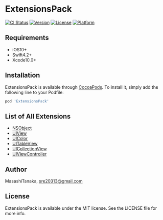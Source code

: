 # ExtensionsPack

[![CI Status](https://img.shields.io/travis/git/ExtensionsPack.svg?style=flat)](https://travis-ci.org/git/ExtensionsPack)
[![Version](https://img.shields.io/cocoapods/v/ExtensionsPack.svg?style=flat)](https://cocoapods.org/pods/ExtensionsPack)
[![License](https://img.shields.io/cocoapods/l/ExtensionsPack.svg?style=flat)](https://cocoapods.org/pods/ExtensionsPack)
[![Platform](https://img.shields.io/cocoapods/p/ExtensionsPack.svg?style=flat)](https://cocoapods.org/pods/ExtensionsPack)

## Requirements

* iOS10+
* Swift4.2+
* Xcode10.0+

## Installation

ExtensionsPack is available through [CocoaPods](https://cocoapods.org). To install
it, simply add the following line to your Podfile:

```ruby
pod 'ExtensionsPack'
```

## List of All Extensions

* [NSObject](https://github.com/MasashiTanaka/ExtensionsPack/tree/master/ExtensionsPack/Extensions/NSObject%2BExtension.swift)
* [UIView](https://github.com/MasashiTanaka/ExtensionsPack/tree/master/ExtensionsPack/Extensions/UIView%2BExtension.swift)
* [UIColor](https://github.com/MasashiTanaka/ExtensionsPack/tree/master/ExtensionsPack/Extensions/UIColor%2BExtension.swift)
* [UITableView](https://github.com/MasashiTanaka/ExtensionsPack/tree/master/ExtensionsPack/Extensions/UITableView%2BExtension.swift)
* [UICollectionView](https://github.com/MasashiTanaka/ExtensionsPack/tree/master/ExtensionsPack/Extensions/UICollectionView%2BExtension.swift)
* [UIViewController](https://github.com/MasashiTanaka/ExtensionsPack/tree/master/ExtensionsPack/Extensions/UIViewController%2BExtension.swift)

## Author

MasashiTanaka, sre20313@gmail.com

## License

ExtensionsPack is available under the MIT license. See the LICENSE file for more info.
